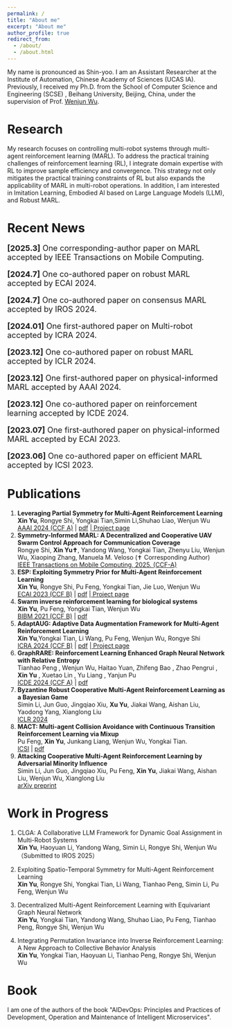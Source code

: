```yaml
---
permalink: /
title: "About me"
excerpt: "About me"
author_profile: true
redirect_from: 
  - /about/
  - /about.html
---
```

My name is pronounced as Shin-yoo. I am an Assistant Researcher at the Institute of Automation, Chinese Academy of Sciences (UCAS IA). Previously, I received my Ph.D. from the School of Computer Science and Engineering (SCSE) , Beihang University, Beijing, China, under the supervision of Prof. <a href="https://www.researchgate.net/profile/Wenjun-Wu-15">Wenjun Wu</a>.


Research
======
My research focuses on controlling multi-robot systems through multi-agent reinforcement learning (MARL). To address the practical training challenges of reinforcement learning (RL), I integrate domain expertise with RL to improve sample efficiency and convergence. This strategy not only mitigates the practical training constraints of RL but also expands the applicability of MARL in multi-robot operations. In addition, I am interested in Imitation Learning, Embodied AI based on Large Language Models (LLM), and Robust MARL.

Recent News
======
<p style="font-size:18px"><strong>[2025.3]</strong> One corresponding-author paper on MARL accepted by IEEE Transactions on Mobile Computing.</p>
<p style="font-size:18px"> <strong>[2024.7]</strong> One co-authored paper on robust MARL accepted by ECAI 2024.</p>
<p style="font-size:18px"> <strong>[2024.7]</strong> One co-authored paper on consensus MARL accepted by IROS 2024.</p>
<p style="font-size:18px"> <strong>[2024.01]</strong> One first-authored paper on Multi-robot accepted by ICRA 2024.</p>
<p style="font-size:18px"> <strong>[2023.12]</strong> One co-authored paper on robust MARL accepted by ICLR 2024.</p>
<p style="font-size:18px"> <strong>[2023.12]</strong> One first-authored paper on physical-informed MARL accepted by AAAI 2024.</p>
<p style="font-size:18px"> <strong>[2023.12]</strong> One co-authored paper on reinforcement learning accepted by ICDE 2024.</p>
<p style="font-size:18px"> <strong>[2023.07]</strong> One first-authored paper on physical-informed MARL accepted by ECAI 2023.</p>
<p style="font-size:18px"> <strong>[2023.06]</strong> One co-authored paper on efficient MARL accepted by ICSI 2023.</p>


Publications
======
1. **Leveraging Partial Symmetry for Multi-Agent Reinforcement Learning** <br>**Xin Yu**, Rongye Shi, Yongkai Tian,Simin Li,Shuhao Liao, Wenjun Wu <br> <a href="https://aaai.org/aaai-conference/">AAAI 2024 (CCF A)</a> $\vert$ <a href="../files/pse.pdf">pdf</a> $\vert$<a href="https://xinyu-site.github.io/PSE/"> Project page</a>
2. **Symmetry-Informed MARL: A Decentralized and Cooperative UAV Swarm Control Approach for Communication Coverage**<br> Rongye Shi, **Xin Yu✝**, Yandong Wang, Yongkai Tian, Zhenyu Liu, Wenjun Wu, Xiaoping Zhang, Manuela M. Veloso (✝ Corresponding Author) <br> 
<a href="https://ieeexplore.ieee.org/abstract/document/10935710">IEEE Transactions on Mobile Computing, 2025. (CCF-A)</a>
1. **ESP: Exploiting Symmetry Prior for Multi-Agent Reinforcement Learning** <br>**Xin Yu**, Rongye Shi, Pu Feng, Yongkai Tian, Jie Luo, Wenjun Wu <br><a href="https://ecai2023.eu/">ECAI 2023 (CCF B)</a> $\vert$ <a href="../files/ecai.pdf">pdf</a> $\vert$<a href="https://xinyu-site.github.io/esp-marl"> Project page</a>
2. **Swarm inverse reinforcement learning for biological systems** <br>**Xin Yu**, Pu Feng, Yongkai Tian, Wenjun Wu<br><a href="https://ieeebibm.org/BIBM2021/">BIBM 2021 (CCF B)</a> $\vert$ <a href="../files/bibm.pdf">pdf</a> 
3. **AdaptAUG: Adaptive Data Augmentation Framework for Multi-Agent Reinforcement Learning** <br>**Xin Yu**,Yongkai Tian, Li Wang, Pu Feng, Wenjun Wu, Rongye Shi<br> <a href="https://2024.ieee-icra.org/">ICRA 2024 (CCF B)</a> $\vert$ <a href="../files/AdaptAUG.pdf">pdf</a> $\vert$<a href="https://xinyu-site.github.io/AdaptAUG/"> Project page</a>
4. **GraphRARE: Reinforcement Learning Enhanced Graph Neural Network with Relative Entropy** <br>Tianhao Peng , Wenjun Wu, Haitao Yuan, Zhifeng Bao , Zhao Pengrui , **Xin Yu** , Xuetao Lin , Yu Liang , Yanjun Pu
 <br> <a href="https://icde2024.github.io/">ICDE 2024 (CCF A)</a> $\vert$ <a href="../files/graphrare.pdf">pdf</a> 
1. **Byzantine Robust Cooperative Multi-Agent Reinforcement Learning as a Bayesian Game** <br>Simin Li, Jun Guo, Jingqiao Xiu, **Xu Yu**, Jiakai Wang, Aishan Liu, Yaodong Yang, Xianglong Liu<br><a href="https://arxiv.org/pdf/2305.12872.pdf">ICLR 2024</a>
2. **MACT: Multi-agent Collision Avoidance with Continuous Transition Reinforcement Learning via Mixup** <br>Pu Feng, **Xin Yu**, Junkang Liang, Wenjun Wu, Yongkai Tian. <br><a href="https://link.springer.com/conference/swarm">ICSI</a> $\vert$ <a href="../files/icsi.pdf">pdf</a>
3. **Attacking Cooperative Multi-Agent Reinforcement Learning by Adversarial Minority Influence** <br>Simin Li, Jun Guo, Jingqiao Xiu, Pu Feng, **Xin Yu**, Jiakai Wang, Aishan Liu, Wenjun Wu, Xianglong Liu<br>
<a href="https://arxiv.org/pdf/2302.03322.pdf">arXiv preprint</a> 


Work in Progress
======
1. CLGA: A Collaborative LLM Framework for Dynamic Goal Assignment in Multi-Robot Systems <br>**Xin Yu**, Haoyuan Li, Yandong Wang, Simin Li, Rongye Shi, Wenjun Wu <br> （Submitted to IROS 2025）
  
2. Exploiting Spatio-Temporal Symmetry for Multi-Agent Reinforcement Learning <br>**Xin Yu**, Rongye Shi, Yongkai Tian, Li Wang, Tianhao Peng, Simin Li, Pu Feng, Wenjun Wu <br> 

3. Decentralized Multi-Agent Reinforcement Learning with Equivariant Graph Neural Network <br>**Xin Yu**, Yongkai Tian, Yandong Wang, Shuhao Liao, Pu Feng, Tianhao Peng, Rongye Shi, Wenjun Wu <br> 

4. Integrating Permutation Invariance into Inverse Reinforcement Learning: A New Approach to Collective Behavior Analysis <br>**Xin Yu**, Yongkai Tian, Haoyuan Li, Tianhao Peng, Rongye Shi, Wenjun Wu <br> 
   

Book
======
I am one of the authors of the book "AIDevOps: Principles and Practices of Development, Operation and Maintenance of Intelligent Microservices".


<script type="text/javascript" src="//rf.revolvermaps.com/0/0/7.js?i=58lr1i1agak&amp;m=0&amp;c=007eff&amp;cr1=ff0000&amp;sx=0" async="async"></script>

<!-- <script type="text/javascript" src="//rf.revolvermaps.com/0/0/8.js?i=59m5qd8zyf2&amp;m=0&amp;c=ff0000&amp;cr1=ffffff&amp;f=arial&amp;l=33" async="async"></script> -->